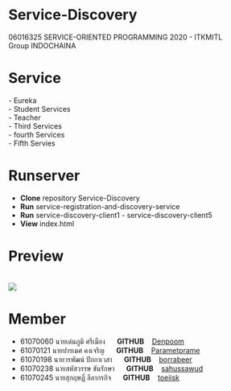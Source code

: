 # Service-Discovery
06016325 SERVICE-ORIENTED PROGRAMMING 2020 - ITKMITL<br>
Group INDOCHAINA
<h1>Service</h1>
  -  Eureka<br>
  -  Student Services<br>
  -  Teacher<br>
  -  Third Services<br>
  -  fourth Services<br>
  -  Fifth Servies<br>



<h1>Runserver</h1>

* <b>Clone</b> repository Service-Discovery
* <b>Run</b> service-registration-and-discovery-service 
* <b>Run</b> service-discovery-client1 - service-discovery-client5
* <b>View</b> index.html

<h1>Preview</h1>
<br>
<img src="https://sv1.picz.in.th/images/2020/10/27/bw1ooa.png"/>

#  Member
- 61070060     นายเด่นภูมิ ศรีเมือง   &nbsp;&nbsp;&nbsp;&nbsp;    <strong>GITHUB</strong> &nbsp;&nbsp; [Denpoom](https://github.com/Denpoom)
- 61070121     นายปารเมศ  คงเจริญ  &nbsp;&nbsp;&nbsp;&nbsp;    <strong>GITHUB</strong> &nbsp;&nbsp; [Parametprame](https://github.com/parametprame)
- 61070198     นายวรพัฒน์   ปักกาเวสา    &nbsp;&nbsp;&nbsp;&nbsp;   <strong>GITHUB</strong> &nbsp;&nbsp; [borrabeer](https://github.com/borrabeer)
- 61070238     นายสหัสวรรษ ขันรักษา  &nbsp;&nbsp;&nbsp;&nbsp;  <strong>GITHUB</strong> &nbsp;&nbsp; [sahussawud](https://github.com/sahussawud)
- 61070245     นายสุกฤษฎิ์ ลีลากรกิจ  &nbsp;&nbsp;&nbsp;&nbsp;   <strong>GITHUB</strong> &nbsp;&nbsp; [toeiisk](https://github.com/toeiisk)
